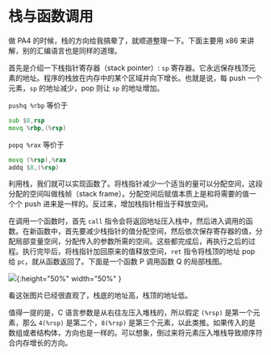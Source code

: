 # 栈与函数调用

做 PA4 的时候，栈的方向给我搞晕了，就顺道整理一下。下面主要用 x86 来讲解，别的汇编语言也是同样的道理。

首先是介绍一下栈指针寄存器（stack pointer）: `sp` 寄存器。它永远保存栈顶元素的地址。程序的栈放在内存中的某个区域并向下增长。也就是说，每 push 一个元素，`sp` 的地址减少，pop 则让 `sp` 的地址增加。

`pushq %rbp` 等价于
```asm
sub $8,rsp
movq %rbp,(%rsp)
```

`popq %rax` 等价于 
```asm
movq (%rsp),%rax
addq $8,(%rsp)
```

利用栈，我们就可以实现函数了。将栈指针减少一个适当的量可以分配空间，这段分配的空间叫做栈帧（stack frame）。分配空间后赋值本质上是和将需要的值一个个 push 进来是一样的。反过来，增加栈指针相当于释放空间。

在调用一个函数时，首先 `call` 指令会将返回地址压入栈中，然后进入调用的函数。在新函数中，首先要减少栈指针的值分配空间，然后依次保存寄存器的值，分配局部变量空间，分配传入的参数所需的空间。这些都完成后，再执行之后的过程。执行完毕后，将栈指针加回原来的值释放空间，`ret` 指令将栈顶的地址 pop 给 `pc`，就从函数返回了。下面是一个函数 P 调用函数 Q 的局部栈图。

![](https://cdn.jsdelivr.net/gh/peter5723/imagehost/stack1.jpg){:height="50%" width="50%" }

看这张图片已经很直观了，栈底的地址高，栈顶的地址低。

值得一提的是，C 语言参数是从右往左压入堆栈的，所以假定 `(%rsp)` 是第一个元素，那么 `4(%rsp)` 是第二个，`8(%rsp)` 是第三个元素，以此类推。如果传入的是数组或者结构体，方向也是一样的。可以想象，倒过来将元素压入堆栈导致顺序符合内存增长的方向。